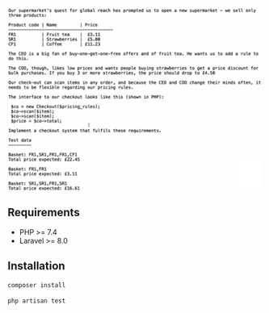 ![image1](tdd-task.png)

Requirements
------------
 - PHP >= 7.4
 - Laravel >= 8.0

Installation
------------

``` bash
composer install
```

``` bash
php artisan test
```